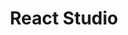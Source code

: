 ---
title: React Studio
intro: Create app flows and components. Express their properties and data linkage visually. Get code immediately.
link: http://www.reactstudio.com
category:
- Design-to-code
image: "/assets/images/react-studio.png"
---
